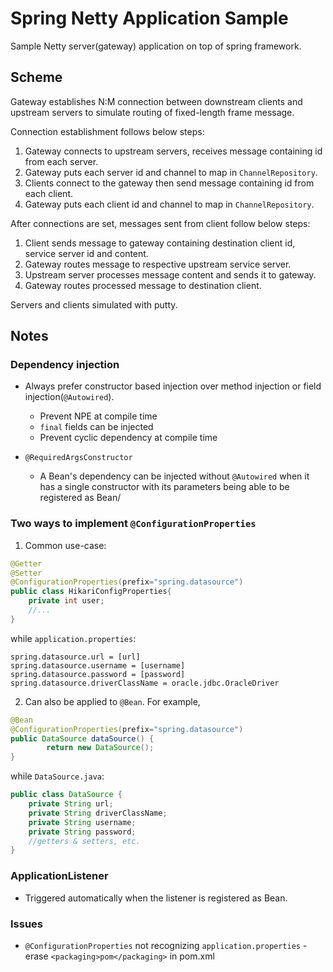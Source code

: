 # Spring Netty Application Sample

Sample Netty server(gateway) application on top of spring framework.

## Scheme

Gateway establishes N:M connection between downstream clients and upstream servers to simulate routing of fixed-length frame message.

Connection establishment follows below steps:

1) Gateway connects to upstream servers, receives message containing id from each server. 
2) Gateway puts each server id and channel to map in `ChannelRepository`.
3) Clients connect to the gateway then send message containing id from each client.
4) Gateway puts each client id and channel to map in `ChannelRepository`.

After connections are set, messages sent from client follow below steps:

1) Client sends message to gateway containing destination client id, service server id and content.
2) Gateway routes message to respective upstream service server.
3) Upstream server processes message content and sends it to gateway.
4) Gateway routes processed message to destination client.

Servers and clients simulated with putty.

## Notes

### Dependency injection
* Always prefer constructor based injection over method injection or field injection(`@Autowired`).
  - Prevent NPE at compile time
  - `final` fields can be injected
  - Prevent cyclic dependency at compile time
  
* `@RequiredArgsConstructor`
  - A Bean's dependency can be injected without `@Autowired` when it has a single constructor with its parameters being able to be registered as Bean/
  
### Two ways to implement `@ConfigurationProperties`
1) Common use-case:
```java
@Getter
@Setter
@ConfigurationProperties(prefix="spring.datasource")
public class HikariConfigProperties{
    private int user;
    //...
}
```

while `application.properties`:

```
spring.datasource.url = [url]
spring.datasource.username = [username]
spring.datasource.password = [password]
spring.datasource.driverClassName = oracle.jdbc.OracleDriver
```
2) Can also be applied to `@Bean`. For example,

```java
@Bean
@ConfigurationProperties(prefix="spring.datasource")
public DataSource dataSource() {
        return new DataSource();
}
```

while `DataSource.java`:
```java
public class DataSource {
    private String url;
    private String driverClassName;
    private String username;
    private String password;
    //getters & setters, etc.
}
```

### ApplicationListener
* Triggered automatically when the listener is registered as Bean.

### Issues
* `@ConfigurationProperties` not recognizing `application.properties` - erase `<packaging>pom</packaging>` in pom.xml